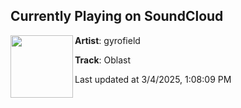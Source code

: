 ## Currently Playing on SoundCloud

[<img align="left" width="100" src="https://i1.sndcdn.com/artworks-38Reb5lk7Rkt7pb4-2UA2gw-t500x500.jpg">](https://soundcloud.com/gyrofieldmusic/oblast)

**Artist**: gyrofield 

**Track**: Oblast

Last updated at 3/4/2025, 1:08:09 PM
